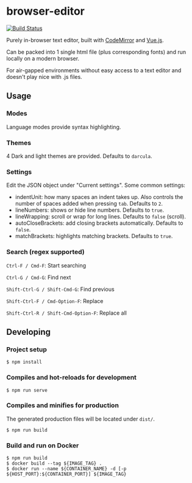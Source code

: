 # browser-editor

[![Build Status](https://travis-ci.org/weijunyu/browser-editor.svg?branch=master)](https://travis-ci.org/weijunyu/browser-editor)

Purely in-browser text editor, built with [CodeMirror](https://codemirror.net/) and [Vue.js](https://vuejs.org).

Can be packed into 1 single html file (plus corresponding fonts) and run locally on a modern browser.

For air-gapped environments without easy access to a text editor and doesn't play nice with .js files.

## Usage

### Modes
Language modes provide syntax highlighting.

### Themes
4 Dark and light themes are provided. Defaults to `darcula`.

### Settings
Edit the JSON object under "Current settings". Some common settings:

- indentUnit: how many spaces an indent takes up. Also controls the number of spaces added when pressing `tab`. Defaults to `2`.
- lineNumbers: shows or hide line numbers. Defaults to `true`.
- lineWrapping: scroll or wrap for long lines. Defaults to `false` (scroll).
- autoCloseBrackets: add closing brackets automatically. Defaults to `false`.
- matchBrackets: highlights matching brackets. Defaults to `true`.

### Search (regex supported)

`Ctrl-F / Cmd-F`: Start searching

`Ctrl-G / Cmd-G`: Find next

`Shift-Ctrl-G / Shift-Cmd-G`: Find previous

`Shift-Ctrl-F / Cmd-Option-F`: Replace

`Shift-Ctrl-R / Shift-Cmd-Option-F`: Replace all

## Developing
### Project setup
```
$ npm install
```

### Compiles and hot-reloads for development
```
$ npm run serve
```

### Compiles and minifies for production
The generated production files will be located under `dist/`.
```
$ npm run build
```

### Build and run on Docker
```
$ npm run build
$ docker build --tag ${IMAGE_TAG} .
$ docker run --name ${CONTAINER_NAME} -d [-p ${HOST_PORT}:${CONTAINER_PORT}] ${IMAGE_TAG}
```
